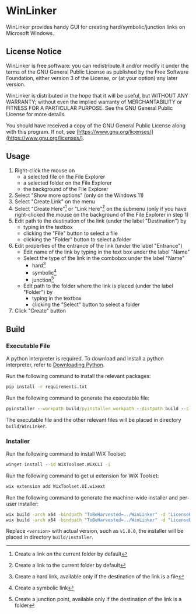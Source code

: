 # WinLinker

WinLinker provides handy GUI for creating hard/symbolic/junction links on Microsoft Windows.

## License Notice

WinLinker is free software: you can redistribute it and/or modify it under the terms of the GNU General Public License as published by the Free Software Foundation, either version 3 of the License, or (at your option) any later version.

WinLinker is distributed in the hope that it will be useful, but WITHOUT ANY WARRANTY; without even the implied warranty of MERCHANTABILITY or FITNESS FOR A PARTICULAR PURPOSE.  See the GNU General Public License for more details.

You should have received a copy of the GNU General Public License along with this program.  If not, see [https://www.gnu.org/licenses/](https://www.gnu.org/licenses/).

## Usage

1. Right-click the mouse on
   * a selected file on the File Explorer
   * a selected folder on the File Explorer
   * the background of the File Explorer
2. Select "Show more options" (only on the Windows 11)
3. Select "Create Link" on the menu
4. Select "Create Here"[^1] or "Link Here"[^2] on the submenu (only if you have right-clicked the mouse on the background of the File Explorer in step 1)
5. Edit path to the destination of the link (under the label "Destination") by
   - typing in the textbox
   - clicking the "File" button to select a file
   - clicking the "Folder" button to select a folder
6. Edit properties of the entrance of the link (under the label "Entrance")
   - Edit name of the link by typing in the text box under the label "Name"
   - Select the type of the link in the combobox under the label "Name"
     - hard[^3]
     - symbolic[^4]
     - junction[^5]
   - Edit path to the folder where the link is placed (under the label "Folder") by
     - typing in the textbox
     - clicking the "Select" button to select a folder
7. Click "Create" button

## Build

### Executable File

A python interpreter is required. To download and install a python interpreter, refer to [Downloading Python](https://wiki.python.org/moin/BeginnersGuide/Download#Windows).

Run the following command to install the relevant packages:

```cmd
pip install -r requirements.txt
```

Run the following command to generate the executable file:

```cmd
pyinstaller --workpath build/pyinstaller_workpath --distpath build --clean -y build/winlinker.spec
```

The executable file and the other relevant files will be placed in directory `build/WinLinker`.

### Installer

Run the following command to install WiX Toolset:

```cmd
winget install --id WiXToolset.WiXCLI -i
```

Run the following command to get ui extension for WiX Toolset:

```cmd
wix extension add WixToolset.UI.wixext
```

Run the following command to generate the machine-wide installer and per-user installer:

```cmd
wix build -arch x64 -bindpath "ToBeHarvested=../WinLinker" -d "LicensePath=build/installer/license.rtf" -ext WixToolset.UI.wixext build/installer/winlinker_machine.wxs -out build/installer/WinLinkerSetup_<version>.msi
wix build -arch x64 -bindpath "ToBeHarvested=../WinLinker" -d "LicensePath=build/installer/license.rtf" -ext WixToolset.UI.wixext build/installer/winlinker_user.wxs -out build/installer/WinLinkerUserSetup_<version>.msi
```

Replace `<version>` with actual version, such as `v1.0.0`, the installer will be placed in directory `build/installer`.


[^1]: Create a link on the current folder by default

[^2]: Create a link to the current folder by default

[^3]: Create a hard link, available only if the destination of the link is a file

[^4]: Create a symbolic link

[^5]: Create a junction point, available only if the destination of the link is a folder
